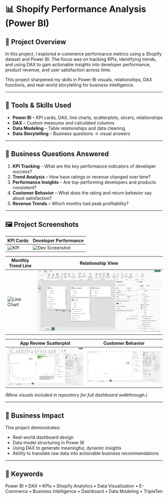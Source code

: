 # 📊 Shopify Performance Analysis (Power BI)

## 🚀 Project Overview
In this project, I explored e-commerce performance metrics using a Shopify dataset and Power BI. The focus was on tracking KPIs, identifying trends, and using DAX to gain actionable insights into developer performance, product revenue, and user satisfaction across time.

This project sharpened my skills in Power BI visuals, relationships, DAX functions, and real-world storytelling for business intelligence.

---

## 🧰 Tools & Skills Used
- **Power BI** – KPI cards, DAX, line charts, scatterplots, slicers, relationships  
- **DAX** – Custom measures and calculated columns  
- **Data Modeling** – Table relationships and data cleaning  
- **Data Storytelling** – Business questions → visual answers

---

## 📌 Business Questions Answered
1. **KPI Tracking** – What are the key performance indicators of developer success?
2. **Trend Analysis** – How have ratings or revenue changed over time?
3. **Performance Insights** – Are top-performing developers and products consistent?
4. **Customer Behavior** – What does the rating and return behavior say about satisfaction?
5. **Revenue Trends** – Which months had peak profitability?

---

## 🖼️ Project Screenshots

| KPI Cards | Developer Performance |
|-----------|------------------------|
| ![KPI](images/1%20KPI.png) | ![Dev Screenshot](PowerBI%20-%204.png) |

| Monthly Trend Line | Relationship View |
|--------------------|------------------|
| ![Line Chart](PowerBI%20-%202.png) | ![Relationships](6%20relationship.png) |

| App Review Scatterplot | Customer Behavior |
|--------------------|-------------------|
| ![Scatterplot](3%20SCATTERPLOT.png) | ![Line Chart](2.1%20fixed.png) |

_(More visuals included in repository for full dashboard walkthrough.)_

---

## 💼 Business Impact
This project demonstrates:
- Real-world dashboard design
- Data model structuring in Power BI
- Using DAX to generate meaningful, dynamic insights
- Ability to translate raw data into actionable business recommendations

---

## 🔑 Keywords
Power BI • DAX • KPIs • Shopify Analytics • Data Visualization • E-Commerce • Business Intelligence • Dashboard • Data Modeling • TripleTen


